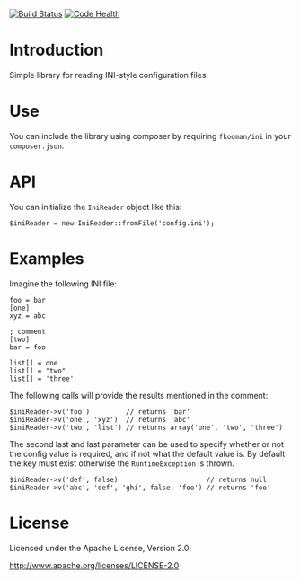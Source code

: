 [![Build Status](https://travis-ci.org/fkooman/php-lib-ini.svg?branch=master)](https://travis-ci.org/fkooman/php-lib-ini)
[![Code Health](https://landscape.io/github/fkooman/php-lib-ini/master/landscape.png)](https://landscape.io/github/fkooman/php-lib-ini/master)

# Introduction
Simple library for reading INI-style configuration files.

# Use
You can include the library using composer by requiring `fkooman/ini` in your
`composer.json`.

# API
You can initialize the `IniReader` object like this:

    $iniReader = new IniReader::fromFile('config.ini');

# Examples
Imagine the following INI file:

    foo = bar
    [one]
    xyz = abc

    ; comment
    [two]
    bar = foo

    list[] = one
    list[] = "two"
    list[] = 'three'

The following calls will provide the results mentioned in the comment:

    $iniReader->v('foo')         // returns 'bar'
    $iniReader->v('one', 'xyz')  // returns 'abc'
    $iniReader->v('two', 'list') // returns array('one', 'two', 'three')

The second last and last parameter can be used to specify whether or not the
config value is required, and if not what the default value is. By default
the key must exist otherwise the `RuntimeException` is thrown.

    $iniReader->v('def', false)                      // returns null
    $iniReader->v('abc', 'def', 'ghi', false, 'foo') // returns 'foo'
    
# License
Licensed under the Apache License, Version 2.0;

   http://www.apache.org/licenses/LICENSE-2.0
